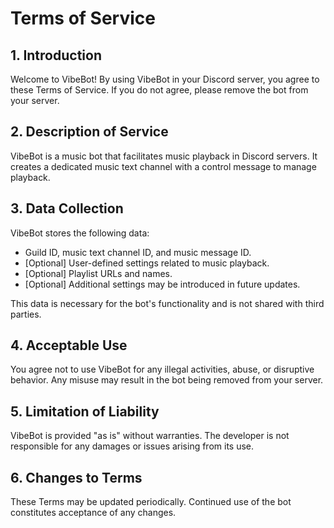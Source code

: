 # Terms of Service

## 1. Introduction
Welcome to VibeBot! By using VibeBot in your Discord server, you agree to these Terms of Service. If you do not agree, please remove the bot from your server.

## 2. Description of Service
VibeBot is a music bot that facilitates music playback in Discord servers. It creates a dedicated music text channel with a control message to manage playback.

## 3. Data Collection
VibeBot stores the following data:
- Guild ID, music text channel ID, and music message ID.
- [Optional] User-defined settings related to music playback.
- [Optional] Playlist URLs and names.
- [Optional] Additional settings may be introduced in future updates.

This data is necessary for the bot's functionality and is not shared with third parties.

## 4. Acceptable Use
You agree not to use VibeBot for any illegal activities, abuse, or disruptive behavior. Any misuse may result in the bot being removed from your server.

## 5. Limitation of Liability
VibeBot is provided "as is" without warranties. The developer is not responsible for any damages or issues arising from its use.

## 6. Changes to Terms
These Terms may be updated periodically. Continued use of the bot constitutes acceptance of any changes.
